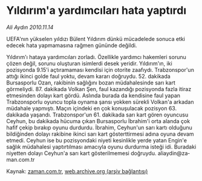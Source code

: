 # Yıldırım'a yardımcıları hata yaptırdı

*Ali Aydın 2010.11.14*

<td class="columnist-detail">
<p>UEFA'nın yükselen yıldızı Bülent Yıldırım dünkü mücadelede sonuca etki edecek hata yapmamasına rağmen gününde değildi.</p>
<p>
<div id="haberMetinDiv">
<p>Yıldırım'ı hataya yardımcıları zorladı. Özellikle yardımcı hakemleri sorunu çözen değil, sorunu oluşturan isimlerdi desek yeridir. Yıldırım'ın, iki pozisyonda 9.15'i açtıramaması kendisi için otorite zaafıydı. Trabzonspor'un attığı ikinci golde faul yoktu, devam kararı doğruydu. 52. dakikada Bursasporlu Ozan, rakibinin sağlığını bozan müdahalesinde sarı kart görmeliydi. 87. dakikada Volkan Şen, faul kazandığı pozisyonda fazla itiraz etmesinden dolayı kart gördü. Aslında burada da kendisine faul yapan Trabzonsporlu oyuncu topla oynama şansı yokken sürekli Volkan'a arkadan müdahale yapmıştı. Maçın içindeki en çok konuşulacak pozisyon 63. dakikada yaşandı. Trabzonspor'un 61. dakikada sarı kart gören oyuncusu Ceyhun, bu dakikada hücuma çıkan Bursasporlu İbrahim'i orta alanda çok hafif çekip bırakıp oyunu durdurdu. İbrahim, Ceyhun'un sarı kartı olduğunu bildiğinden dolayı rakibine ikinci sarı kart gösterttirmesi adına oyuna devam etmedi. Ceyhun ise bu pozisyondaki niyeti kesinlikle yerde yatan Engin'e sağlık müdahalesi yaptırtılması amacıyla oyunu durdurma isteği idi. Buradaki niyetten dolayı Ceyhun'a sarı kart gösterilmemesi doğruydu. ali­ay­din@za­man.com.tr</p></div>
</p>
<a href="http://web.archive.org/web/20101223135040/mailto:aliaydin@zaman.com.tr">
</a></td>

Kaynak: [zaman.com.tr](http://zaman.com.tr/yazar.do?yazino=1052762), [web.archive.org (arşiv bağlantısı)](http://web.archive.org/web/20101223135040/http://zaman.com.tr/yazar.do?yazino=1052762)

